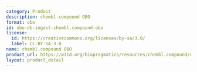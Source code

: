 ```yaml
---
category: Product
description: chembl.compound OBO
format: obo
id: obo-db-ingest.chembl.compound.obo
license:
  id: https://creativecommons.org/licenses/by-sa/3.0/
  label: CC-BY-SA-3.0
name: chembl.compound OBO
product_url: https://w3id.org/biopragmatics/resources/chembl.compound/chembl.compound.obo
layout: product_detail
---
```

